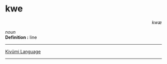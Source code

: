 
# kwe

<div align="right"><i>kwæ</i></div>

*noun*  
**Definition :** line  

---

[Kivümi Language](../README.md)

---
